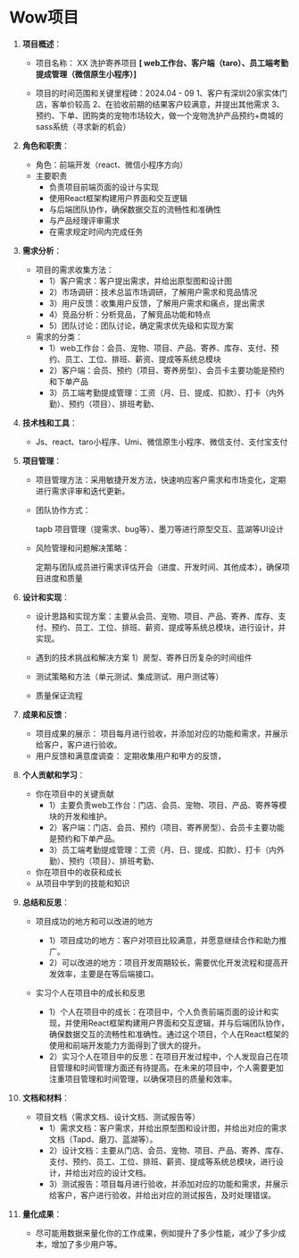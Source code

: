 # Wow项目

1. **项目概述**：

   - 项目名称： XX 洗护寄养项目 **[ web工作台、客户端（taro）、员工端考勤提成管理（微信原生小程序）]**

   - 项目的时间范围和关键里程碑：2024.04 - 09
     1、客户有深圳20家实体门店，客单价较高
     2、在验收前期的结果客户较满意，并提出其他需求
     3、预约、下单、团购类的宠物市场较大，做一个宠物洗护产品预约+商城的sass系统（寻求新的机会）

2. **角色和职责**：

   - 角色：前端开发（react、微信小程序方向）
   - 主要职责
     - 负责项目前端页面的设计与实现
     - 使用React框架构建用户界面和交互逻辑
     - 与后端团队协作，确保数据交互的流畅性和准确性
     - 与产品经理评审需求
     - 在需求规定时间内完成任务

3. **需求分析**：

   - 项目的需求收集方法：
     - 1）客户需求：客户提出需求，并给出原型图和设计图
     - 2）市场调研：技术总监市场调研，了解用户需求和竞品情况
     - 3）用户反馈：收集用户反馈，了解用户需求和痛点，提出需求
     - 4）竞品分析：分析竞品，了解竞品功能和特点
     - 5）团队讨论：团队讨论，确定需求优先级和实现方案
   - 需求的分类：
     - 1）web工作台：会员、宠物、项目、产品、寄养、库存、支付、预约、员工、工位、排班、薪资、提成等系统总模块
     - 2）客户端：会员、预约（项目、寄养房型）、会员卡主要功能是预约和下单产品
     - 3）员工端考勤提成管理：工资（月、日、提成、扣款）、打卡（内外勤）、预约（项目）、排班考勤、

4. **技术栈和工具**：

   - Js、react、taro小程序、Umi、微信原生小程序、微信支付、支付宝支付

5. **项目管理**：

   - 项目管理方法：采用敏捷开发方法，快速响应客户需求和市场变化，定期进行需求评审和迭代更新。

   - 团队协作方式：

     tapb 项目管理（提需求、bug等）、墨刀等进行原型交互、蓝湖等UI设计

   - 风险管理和问题解决策略：

     定期与团队成员进行需求评估开会（进度、开发时间、其他成本），确保项目进度和质量

6. **设计和实现**：

   - 设计思路和实现方案：主要从会员、宠物、项目、产品、寄养、库存、支付、预约、员工、工位、排班、薪资、提成等系统总模块，进行设计，并实现。
   - 遇到的技术挑战和解决方案
     1）房型、寄养日历复杂的时间组件

   - 测试策略和方法（单元测试、集成测试、用户测试等）
   - 质量保证流程

7. **成果和反馈**：

   - 项目成果的展示：
      项目每月进行验收，并添加对应的功能和需求，并展示给客户，客户进行验收。
   - 用户反馈和满意度调查：
     定期收集用户和甲方的反馈，

8. **个人贡献和学习**：

   - 你在项目中的关键贡献
      - 1）主要负责web工作台：门店、会员、宠物、项目、产品、寄养等模块的开发和维护。
      - 2）客户端：门店、会员、预约（项目、寄养房型）、会员卡主要功能是预约和下单产品。
      - 3）员工端考勤提成管理：工资（月、日、提成、扣款）、打卡（内外勤）、预约（项目）、排班考勤、
   - 你在项目中的收获和成长
   - 从项目中学到的技能和知识

9. **总结和反思**：

    - 项目成功的地方和可以改进的地方
      - 1）项目成功的地方：客户对项目比较满意，并愿意继续合作和助力推广。
      - 2）可以改进的地方：项目开发周期较长，需要优化开发流程和提高开发效率，主要是在等后端接口。

    - 实习个人在项目中的成长和反思
      - 1）个人在项目中的成长：在项目中，个人负责前端页面的设计和实现，并使用React框架构建用户界面和交互逻辑，并与后端团队协作，确保数据交互的流畅性和准确性。通过这个项目，个人在React框架的使用和前端开发能力方面得到了很大的提升。
      - 2）实习个人在项目中的反思：在项目开发过程中，个人发现自己在项目管理和时间管理方面还有待提高。在未来的项目中，个人需要更加注重项目管理和时间管理，以确保项目的质量和效率。

10. **文档和材料**：

    - 项目文档（需求文档、设计文档、测试报告等）
      - 1）需求文档：客户需求，并给出原型图和设计图，并给出对应的需求文档（Tapd、磨刀、蓝湖等）。
      - 2）设计文档：主要从门店、会员、宠物、项目、产品、寄养、库存、支付、预约、员工、工位、排班、薪资、提成等系统总模块，进行设计，并给出对应的设计文档。
      - 3）测试报告：项目每月进行验收，并添加对应的功能和需求，并展示给客户，客户进行验收，并给出对应的测试报告，及时处理错误。

11. **量化成果**：

    - 尽可能用数据来量化你的工作成果，例如提升了多少性能，减少了多少成本，增加了多少用户等。
